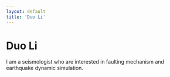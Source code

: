 ```yaml
---
layout: default
title: 'Duo Li'
---
```


# Duo Li

I am a seismologist who are interested in faulting mechanism and earthquake dynamic simulation.